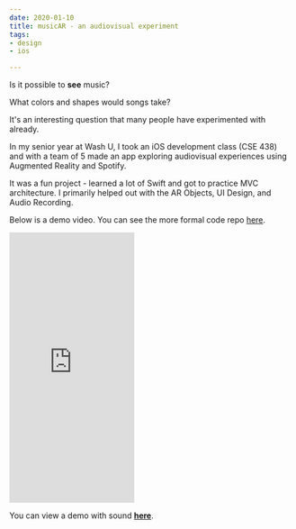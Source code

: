 ```yaml
---
date: 2020-01-10
title: musicAR - an audiovisual experiment
tags:
- design
- ios

---
```

Is it possible to **see** music?

What colors and shapes would songs take?

It's an interesting question that many people have experimented with already.

In my senior year at Wash U, I took an iOS development class (CSE 438) and with a team of 5 made an app exploring audiovisual experiences using Augmented Reality and Spotify.

It was a fun project - learned a lot of Swift and got to practice MVC architecture.  I primarily helped out with the AR Objects, UI Design, and Audio Recording.

Below is a demo video. You can see the more formal code repo [here](https://bitbucket.org/Martin_Cepeda/musicar/src/master/).

<iframe src="https://giphy.com/embed/LqUon7aVQJmMrdgg97" width="222" height="480" frameBorder="0" class="giphy-embed" allowFullScreen></iframe><p></p>

You can view a demo with sound [**here**](https://youtu.be/983BRyQ5MYo).